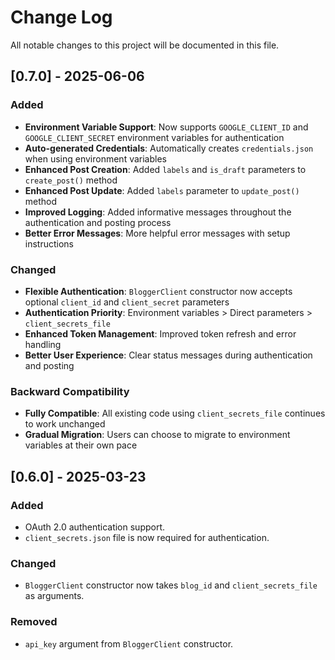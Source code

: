 # Change Log

All notable changes to this project will be documented in this file.

## [0.7.0] - 2025-06-06

### Added
- **Environment Variable Support**: Now supports `GOOGLE_CLIENT_ID` and `GOOGLE_CLIENT_SECRET` environment variables for authentication
- **Auto-generated Credentials**: Automatically creates `credentials.json` when using environment variables
- **Enhanced Post Creation**: Added `labels` and `is_draft` parameters to `create_post()` method
- **Enhanced Post Update**: Added `labels` parameter to `update_post()` method
- **Improved Logging**: Added informative messages throughout the authentication and posting process
- **Better Error Messages**: More helpful error messages with setup instructions

### Changed
- **Flexible Authentication**: `BloggerClient` constructor now accepts optional `client_id` and `client_secret` parameters
- **Authentication Priority**: Environment variables > Direct parameters > `client_secrets_file`
- **Enhanced Token Management**: Improved token refresh and error handling
- **Better User Experience**: Clear status messages during authentication and posting

### Backward Compatibility
- **Fully Compatible**: All existing code using `client_secrets_file` continues to work unchanged
- **Gradual Migration**: Users can choose to migrate to environment variables at their own pace

## [0.6.0] - 2025-03-23

### Added
- OAuth 2.0 authentication support.
- `client_secrets.json` file is now required for authentication.

### Changed
- `BloggerClient` constructor now takes `blog_id` and `client_secrets_file` as arguments.

### Removed
- `api_key` argument from `BloggerClient` constructor.